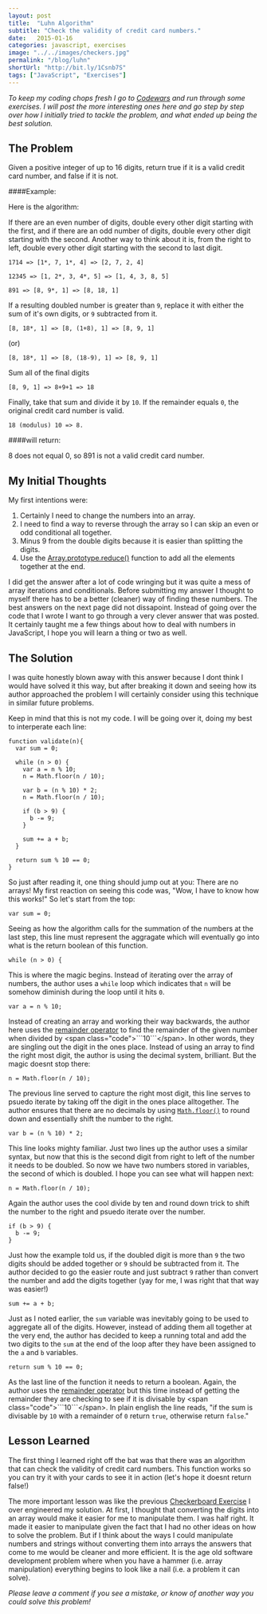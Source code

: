 ```yaml
---
layout: post
title:  "Luhn Algorithm"
subtitle: "Check the validity of credit card numbers."
date:   2015-01-16
categories: javascript, exercises
image: "../../images/checkers.jpg"
permalink: "/blog/luhn"
shortUrl: "http://bit.ly/1Csnb7S"
tags: ["JavaScript", "Exercises"]
---
```



*To keep my coding chops fresh I go to [Codewars](http://www.codewars.com/) and run through some exercises. I will post the more interesting ones here and go step by step over how I initially tried to tackle the problem, and what ended up being the best solution.*

## The Problem

Given a positive integer of up to 16 digits, return true if it is a valid credit card number, and false if it is not.

####Example:

Here is the algorithm:

If there are an even number of digits, double every other digit starting with the first, and if there are an odd number of digits, double every other digit starting with the second. Another way to think about it is, from the right to left, double every other digit starting with the second to last digit.

	1714 => [1*, 7, 1*, 4] => [2, 7, 2, 4]

	12345 => [1, 2*, 3, 4*, 5] => [1, 4, 3, 8, 5]

	891 => [8, 9*, 1] => [8, 18, 1]

If a resulting doubled number is greater than <span class="code">```9```</span>, replace it with either the sum of it's own digits, or <span class="code">```9```</span> subtracted from it.

	[8, 18*, 1] => [8, (1+8), 1] => [8, 9, 1]

 (or)

	[8, 18*, 1] => [8, (18-9), 1] => [8, 9, 1]

Sum all of the final digits

	[8, 9, 1] => 8+9+1 => 18

Finally, take that sum and divide it by <span class="code">```10```</span>. If the remainder equals <span class="code">```0```</span>, the original credit card number is valid.

	18 (modulus) 10 => 8.

####will return:

8 does not equal 0, so 891 is not a valid credit card number.

## My Initial Thoughts

My first intentions were:

1. Certainly I need to change the numbers into an array.
2. I need to find a way to reverse through the array so I can skip an even or odd conditional all together.
3. Minus 9 from the double digits because it is easier than splitting the digits.
4. Use the [Array.prototype.reduce()](https://developer.mozilla.org/en-US/docs/Web/JavaScript/Reference/Global_Objects/Array/Reduce) function to add all the elements together at the end.

I did get the answer after a lot of code wringing but it was quite a mess of array iterations and conditionals. Before submitting my  answer I thought to myself there has to be a better (cleaner) way of finding these numbers. The best answers on the next page did not dissapoint. Instead of going over the code that I wrote I want to go through a very clever answer that was posted. It certainly taught me a few things about how to deal with numbers in JavaScript, I hope you will learn a thing or two as well.

## The Solution

I was quite honestly blown away with this answer because I dont think I would have solved it this way, but after breaking it down and seeing how its author approached the problem I will certainly consider using this technique in similar future problems.

Keep in mind that this is not my code. I will be going over it, doing my best to interperate each line:

	function validate(n){
	  var sum = 0;

	  while (n > 0) {
	    var a = n % 10;
	    n = Math.floor(n / 10);

	    var b = (n % 10) * 2;
	    n = Math.floor(n / 10);

	    if (b > 9) {
	      b -= 9;
	    }

	    sum += a + b;
	  }

	  return sum % 10 == 0;
	}

So just after reading it, one thing should jump out at you: There are no arrays! My first reaction on seeing this code was, "Wow, I have to know how this works!" So let's start from the top:

	var sum = 0;

Seeing as how the algorithm calls for the summation of the numbers at the last step, this line must represent the aggragate which will eventually go into what is the return boolean of this function.

	while (n > 0) {

This is where the magic begins. Instead of iterating over the array of numbers, the author uses a <span class="code">```while```</span> loop which indicates that <span class="code">```n```</span> will be somehow diminish during the loop until it hits <span class="code">```0```</span>.

	var a = n % 10;

Instead of creating an array and working their way backwards, the author here uses the [remainder operator](https://developer.mozilla.org/en-US/docs/Web/JavaScript/Reference/Operators/Arithmetic_Operators#Remainder_(.25)) to find the remainder of the given number when divided by <span class="code">```10```</span>. In other words, they are singling out the digit in the ones place. Instead of using an array to find the right most digit, the author is using the decimal system, brilliant. But the magic doesnt stop there:

	n = Math.floor(n / 10);

The previous line served to capture the right most digit, this line serves to psuedo iterate by taking off the digit in the ones place alltogether. The author ensures that there are no decimals by using [<span class="code">```Math.floor()```</span>](https://developer.mozilla.org/en-US/docs/Web/JavaScript/Reference/Global_Objects/Math/floor) to round down and essentially shift the number to the right.

	var b = (n % 10) * 2;

This line looks mighty familiar. Just two lines up the author uses a similar syntax, but now that this is the second digit from right to left of the number it needs to be doubled. So now we have two numbers stored in variables, the second of which is doubled. I hope you can see what will happen next:

	n = Math.floor(n / 10);

Again the author uses the cool divide by ten and round down trick to shift the number to the right and psuedo iterate over the number.

	if (b > 9) {
	  b -= 9;
	}

Just how the example told us, if the doubled digit is more than <span class="code">```9```</span> the two digits should be added together or <span class="code">```9```</span> should be subtracted from it. The author decided to go the easier route and just subtract <span class="code">```9```</span> rather than convert the number and add the digits together (yay for me, I was right that that way was easier!)

	sum += a + b;

Just as I noted earlier, the <span class="code">```sum```</span> variable was inevitably going to be used to aggregate all of the digits. However, instead of adding them all together at the very end, the author has decided to keep a running total and add the two digits to the <span class="code">```sum```</span> at the end of the loop after they have been assigned to the <span class="code">```a```</span> and <span class="code">```b```</span> variables.

	return sum % 10 == 0;

As the last line of the function it needs to return a boolean. Again, the author uses the [remainder operator](https://developer.mozilla.org/en-US/docs/Web/JavaScript/Reference/Operators/Arithmetic_Operators#Remainder_(.25)) but this time instead of getting the remainder they are checking to see if it is divisable by <span class="code">```10```</span>. In plain english the line reads, "if the sum is divisable by <span class="code">```10```</span> with a remainder of <span class="code">```0```</span> return <span class="code">```true```</span>, otherwise return <span class="code">```false```</span>."

## Lesson Learned

The first thing I learned right off the bat was that there was an algorithm that can check the validity of credit card numbers. This function works so you can try it with your cards to see it in action (let's hope it doesnt return false!)

The more important lesson was like the previous [Checkerboard Exercise]({{site.baseUrl}}{{site.data.routes.blog}}/checkerboard) I over engineered my solution. At first, I thought that converting the digits into an array would make it easier for me to manipulate them. I was half right. It made it easier to manipulate given the fact that I had no other ideas on how to solve the problem. But if I think about the ways I could manipulate numbers and strings without converting them into arrays the answers that come to me would be cleaner and more efficient. It is the age old software development problem where when you have a hammer (i.e. array manipulation) everything begins to look like a nail (i.e. a problem it can solve).

*Please leave a comment if you see a mistake, or know of another way you could solve this problem!*